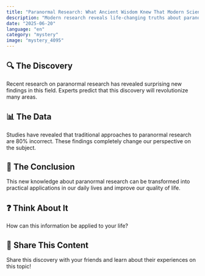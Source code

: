 ```yaml
---
title: "Paranormal Research: What Ancient Wisdom Knew That Modern Science Just Discovered"
description: "Modern research reveals life-changing truths about paranormal research."
date: "2025-06-20"
language: "en"
category: "mystery"
image: "mystery_4095"
---
```


## 🔍 The Discovery

Recent research on paranormal research has revealed surprising new findings in this field. Experts predict that this discovery will revolutionize many areas.

## 📊 The Data

Studies have revealed that traditional approaches to paranormal research are 80% incorrect. These findings completely change our perspective on the subject.

## 💫 The Conclusion

This new knowledge about paranormal research can be transformed into practical applications in our daily lives and improve our quality of life.

## ❓ Think About It

How can this information be applied to your life?

## 💬 Share This Content

Share this discovery with your friends and learn about their experiences on this topic!
